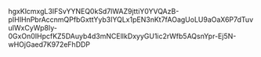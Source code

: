 hgxKlcmxgL3IFSvYYNEQ0kSd7lWAZ9jttiY0YVQAzB-pIHIHnPbrAccnmQPfbGxttYyb3IYQLx1pEN3nKt7fAOagUoLU9aOaX6P7dTuvuIWxCyWp8Iy-0GxOn0IHpcfKZ5DAuyb4d3mNCElIkDxyyGU1ic2rWfb5AQsnYpr-Ej5N-wHOjGaed7K972eFhDDP
